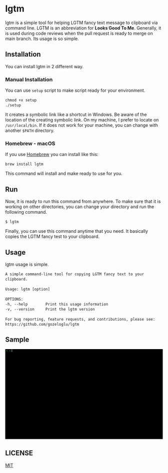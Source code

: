 # lgtm

lgtm is a simple tool for helping LGTM fancy text message to clipboard via command line. LGTM is an abbreviation for
**Looks Good To Me**. Generally, it is used during code reviews when the pull request is ready to merge on main branch.
Its usage is so simple.

## Installation

You can install lgtm in 2 different way.

### Manual Installation

You can use `setup` script to make script ready for your environment.

```shell
chmod +x setup
./setup
```

It creates a symbolic link like a shortcut in Windows. Be aware of the location of the creating symbolic link. On my
machine, I prefer to locate on `/usr/local/bin`. If it does not work for your machine, you can change with
another `$PATH` directory.

### Homebrew - macOS

If you use [Homebrew](https://brew.sh/) you can install like this:

````shell
brew install lgtm
````

This command will install and make ready to use for you.

## Run

Now, it is ready to run this command from anywhere. To make sure that it is working on other directories, you can change
your directory and run the following command.

```shell
$ lgtm
```

Finally, you can use this command anytime that you need. It basically copies the LGTM fancy test to your clipboard.

## Usage

lgtm usage is simple.

````shell
A simple command-line tool for copying LGTM fancy text to your clipboard.

Usage: lgtm [option]

OPTIONS:
-h, --help        Print this usage information
-v, --version     Print the lgtm version

For bug reporting, feature requests, and contributions, please see:
https://github.com/gozeloglu/lgtm
````

## Sample

![lgtm demo](demo/lgtm-demo.gif)

## LICENSE

[MIT](https://github.com/gozeloglu/lgtm/blob/main/LICENSE)